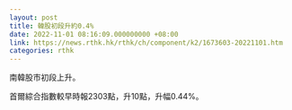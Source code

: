 ```yaml
---
layout: post
title: 韓股初段升約0.4%
date: 2022-11-01 08:16:09.000000000 +08:00
link: https://news.rthk.hk/rthk/ch/component/k2/1673603-20221101.htm
categories: rthk
---
```


南韓股市初段上升。

首爾綜合指數較早時報2303點，升10點，升幅0.44%。
